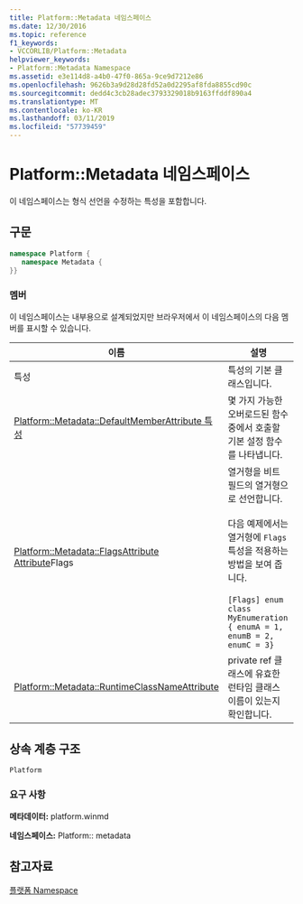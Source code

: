 ```yaml
---
title: Platform::Metadata 네임스페이스
ms.date: 12/30/2016
ms.topic: reference
f1_keywords:
- VCCORLIB/Platform::Metadata
helpviewer_keywords:
- Platform::Metadata Namespace
ms.assetid: e3e114d8-a4b0-47f0-865a-9ce9d7212e86
ms.openlocfilehash: 9626b3a9d28d28fd52a0d2295af8fda8855cd90c
ms.sourcegitcommit: dedd4c3cb28adec3793329018b9163ffddf890a4
ms.translationtype: MT
ms.contentlocale: ko-KR
ms.lasthandoff: 03/11/2019
ms.locfileid: "57739459"
---
```

# <a name="platformmetadata-namespace"></a>Platform::Metadata 네임스페이스

이 네임스페이스는 형식 선언을 수정하는 특성을 포함합니다.

## <a name="syntax"></a>구문

```cpp
namespace Platform {
   namespace Metadata {
}}
```

### <a name="members"></a>멤버

이 네임스페이스는 내부용으로 설계되었지만 브라우저에서 이 네임스페이스의 다음 멤버를 표시할 수 있습니다.

|이름|설명|
|----------|------------|
|특성|특성의 기본 클래스입니다.|
|[Platform::Metadata::DefaultMemberAttribute 특성](../cppcx/platform-metadata-defaultmemberattribute-attribute.md)|몇 가지 가능한 오버로드된 함수 중에서 호출할 기본 설정 함수를 나타냅니다.|
|[Platform::Metadata::FlagsAttribute Attribute](../cppcx/platform-metadata-flagsattribute-attribute.md)Flags|열거형을 비트 필드의 열거형으로 선언합니다.<br /><br /> 다음 예제에서는 열거형에 `Flags` 특성을 적용하는 방법을 보여 줍니다.<br /><br /> `[Flags] enum class MyEnumeration { enumA = 1, enumB = 2, enumC = 3}`|
|[Platform::Metadata::RuntimeClassNameAttribute](../cppcx/platform-metadata-runtimeclassname.md)|private ref 클래스에 유효한 런타임 클래스 이름이 있는지 확인합니다.|

## <a name="inheritance-hierarchy"></a>상속 계층 구조

`Platform`

### <a name="requirements"></a>요구 사항

**메타데이터:** platform.winmd

**네임스페이스:** Platform:: metadata

## <a name="see-also"></a>참고자료

[플랫폼 Namespace](platform-namespace-c-cx.md)
